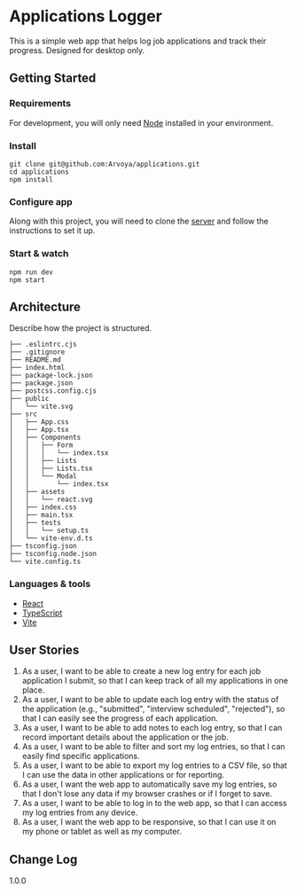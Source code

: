 # Applications Logger

This is a simple web app that helps log job applications and track their progress.
Designed for desktop only.

## Getting Started

### Requirements

For development, you will only need [Node](http://nodejs.org/) installed in your
environment.

### Install

    git clone git@github.com:Arvoya/applications.git
    cd applications
    npm install

### Configure app

Along with this project, you will need to clone the [server](link) and follow the
instructions to set it up.

### Start & watch

    npm run dev
    npm start

## Architecture

Describe how the project is structured.

```
├── .eslintrc.cjs
├── .gitignore
├── README.md
├── index.html
├── package-lock.json
├── package.json
├── postcss.config.cjs
├── public
│   └── vite.svg
├── src
│   ├── App.css
│   ├── App.tsx
│   ├── Components
│   │   ├── Form
│   │   │   └── index.tsx
│   │   ├── Lists
│   │   ├── Lists.tsx
│   │   └── Modal
│   │       └── index.tsx
│   ├── assets
│   │   └── react.svg
│   ├── index.css
│   ├── main.tsx
│   ├── tests
│   │   └── setup.ts
│   └── vite-env.d.ts
├── tsconfig.json
├── tsconfig.node.json
└── vite.config.ts
```

### Languages & tools

- [React](https://reactjs.org/)
- [TypeScript](https://www.typescriptlang.org/)
- [Vite](https://vitejs.dev/)

## User Stories

1. As a user, I want to be able to create a new log entry for each job application
I submit, so that I can keep track of all my applications in one place.
2. As a user, I want to be able to update each log entry with the status of the
application (e.g., "submitted", "interview scheduled", "rejected"), so that I can
easily see the progress of each application.
3. As a user, I want to be able to add notes to each log entry, so that I can record
important details about the application or the job.
4. As a user, I want to be able to filter and sort my log entries, so that I can
easily find specific applications.
5. As a user, I want to be able to export my log entries to a CSV file, so that
I can use the data in other applications or for reporting.
6. As a user, I want the web app to automatically save my log entries, so that I
don't lose any data if my browser crashes or if I forget to save.
7. As a user, I want to be able to log in to the web app, so that I can access my
log entries from any device.
8. As a user, I want the web app to be responsive, so that I can use it on my phone
or tablet as well as my computer.

## Change Log

1.0.0
